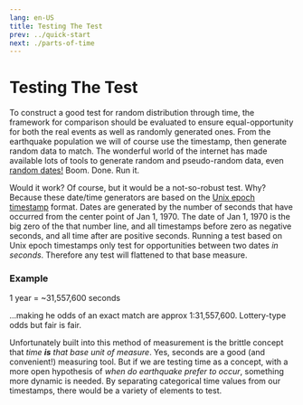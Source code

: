 ```yaml
---
lang: en-US
title: Testing The Test
prev: ../quick-start
next: ./parts-of-time
---
```


# Testing The Test

To construct a good test for random distribution through time, the framework for comparison should be evaluated to ensure equal-opportunity for both the real events as well as randomly generated ones. From the earthquake population we will of course use the timestamp, then generate random data to match. The wonderful world of the internet has made available lots of tools to generate random and pseudo-random data, even [random dates!](https://github.com/fzaninotto/Faker#fakerproviderdatetime) Boom. Done. Run it.

Would it work? Of course, but it would be a not-so-robust test. Why? Because these date/time generators are based on the [Unix epoch timestamp](https://www.epochconverter.com/) format. Dates are generated by the number of seconds that have occurred from the center point of Jan 1, 1970. The date of Jan 1, 1970 is the big zero of the that number line, and all timestamps before zero as negative seconds, and all time after are positive seconds. Running a test based on Unix epoch timestamps only test for opportunities between two dates _in seconds_. Therefore any test will flattened to that base measure. 

### Example

1 year = ~31,557,600 seconds

...making he odds of an exact match are approx 1:31,557,600. Lottery-type odds but fair is fair.

Unfortunately built into this method of measurement is the brittle concept that _time **is** that base unit of measure_. Yes, seconds are a good (and convenient!) measuring tool. But if we are testing time as a concept, with a more open hypothesis of _when do earthquake prefer to occur_, something more dynamic is needed. By separating categorical time values from our timestamps, there would be a variety of elements to test.
